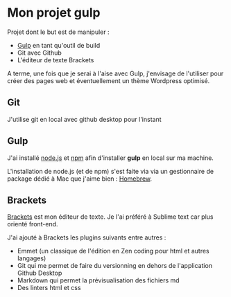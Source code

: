 # Mon projet gulp
Projet dont le but est de manipuler :

- [Gulp](http://gulpjs.com/) en tant qu'outil de build
- Git avec Github
- L'éditeur de texte Brackets

A terme, une fois que je serai à l'aise avec Gulp, j'envisage de l'utiliser pour créer des pages web et éventuellement un thème Wordpress optimisé.

## Git
J'utilise git en local avec github desktop pour l'instant

## Gulp
J'ai installé [node.js](https://nodejs.org/en/) et [npm](https://www.npmjs.com/) afin d'installer **gulp** en local sur ma machine.

L'installation de node.js (et de npm) s'est faite via via un gestionnaire de package dédié à Mac que j'aime bien : [Homebrew](http://brew.sh/).

## Brackets
[Brackets](http://brackets.io/) est mon éditeur de texte. Je l'ai préféré à Sublime text car plus orienté front-end.

J'ai ajouté à Brackets les plugins suivants entre autres :
- Emmet (un classique de l'édition en Zen coding pour html et autres langages)
- Git qui me permet de faire du versionning en dehors de l'application Github Desktop
- Markdown qui permet la prévisualisation des fichiers md
- Des linters html et css